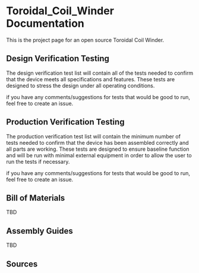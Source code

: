 # Toroidal_Coil_Winder Documentation
This is the project page for an open source Toroidal Coil Winder.    

## Design Verification Testing
The design verification test list will contain all of the tests needed to confirm that the device meets all specifications and features. These tests are designed to stress the design under all operating conditions.

if you have any comments/suggestions for tests that would be good to run, feel free to create an issue.

## Production Verification Testing
The production verification test list will contain the minimum number of tests needed to confirm that the device has been assembled correctly and all parts are working. These tests are designed to ensure baseline function and will be run with minimal external equipment in order to allow the user to run the tests if necessary.

if you have any comments/suggestions for tests that would be good to run, feel free to create an issue.

## Bill of Materials
TBD

## Assembly Guides 
TBD

## Sources
